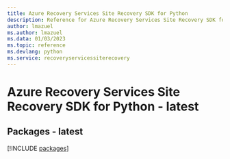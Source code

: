 ```yaml
---
title: Azure Recovery Services Site Recovery SDK for Python
description: Reference for Azure Recovery Services Site Recovery SDK for Python
author: lmazuel
ms.author: lmazuel
ms.data: 01/03/2023
ms.topic: reference
ms.devlang: python
ms.service: recoveryservicessiterecovery
---
```

# Azure Recovery Services Site Recovery SDK for Python - latest
## Packages - latest
[!INCLUDE [packages](recovery-services-site-recovery-index.md)]